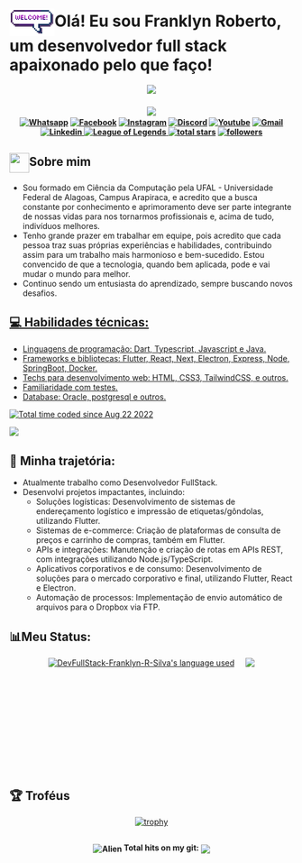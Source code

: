 # <img align="center" src="https://raw.githubusercontent.com/DevFullStack-Franklyn-R-Silva/DevFullStack-Franklyn-R-Silva/master/welcome.gif" width="80px">Olá! Eu sou Franklyn Roberto, um desenvolvedor full stack apaixonado pelo que faço!    
                                                                                
<!-- ![MARIO](https://user-images.githubusercontent.com/70382532/138322189-2db8df52-9dcb-40a0-88a8-c365466bd33d.gif)--> 
<p align="center">
  <img src="https://user-images.githubusercontent.com/70382532/138322189-2db8df52-9dcb-40a0-88a8-c365466bd33d.gif" width="500" />
</p>
 

                                                                                   
<h4 align="center">                                               
<img src="https://readme-typing-svg.herokuapp.com?color=E22FE4&width=380&height=45&lines=Bem-vindo!;Entusiasta+de+código+aberto;Prazer+em+te+conhecer...&center=true"></a>
    <div>
        <a href="https://api.whatsapp.com/send?phone=82999915558" target="_blank"><img src="https://img.shields.io/badge/Whatsapp-1FA413?style=for-the-badge&logo=whatsapp&logoColor=white" title="Whatsapp"/></a>
        <a href="https://www.facebook.com/FranklynRobertoDaSilva" target="_blank"><img src="https://img.shields.io/badge/facebook-3982e4?style=for-the-badge&logo=facebook&logoColor=white" title="Facebook" /></a>
        <a href="https://www.instagram.com/dev_franklyn_r.s" target="_blank"><img src="https://img.shields.io/badge/-Instagram-%23E4405F?style=for-the-badge&logo=instagram&logoColor=white" target="_blank" title="Instagram"/></a>
        <a href="https://discord.gg/CTUjFnsz" target="_blank"><img src="https://img.shields.io/badge/Discord-7289DA?style=for-the-badge&logo=discord&logoColor=white" target="_blank" title="Discord"/></a>
        <a href="https://www.youtube.com/channel/UCSppGbotlcDQ17B-7Dw4Gog" target="_blank"><img src="https://img.shields.io/badge/YouTube-FF0000?style=for-the-badge&logo=youtube&logoColor=white" title="Youtube" /></a>
        <a href="mailto:franklyn.silva@arapiraca.ufal.br" target="_blank"><img src="https://img.shields.io/badge/Gmail-D14836?style=for-the-badge&logo=gmail&logoColor=white"  title="Gmail"/></a>
        <a href="https://www.linkedin.com/in/franklyn-roberto-dev/" target="_blank"><img src="https://img.shields.io/badge/-LinkedIn-%230077B5?style=for-the-badge&logo=linkedin&logoColor=white" target="_blank" title="Linkedin"/>
        </a>
        <a href="https://www.leagueofgraphs.com/pt/summoner/br/Ceifador+Sombrio-Abyss" target="_blank"><img src="https://img.shields.io/badge/Riot_Games-D32936?style=for-the-badge&logo=riot-games&logoColor=white" target="_blank" title="League of Legends"/>
        </a>
        <a href="https://github.com/hadesfranklyn?tab=repositories&sort=stargazers" target="_blank">
        <img alt="total stars" title="Total stars on GitHub" src="https://custom-icon-badges.demolab.com/github/stars/DevFullStack-Franklyn-R-Silva?color=B8B92B&style=for-the-badge&labelColor=959532&logo=star"/></a>
   <a href="https://github.com/DevFullStack-Franklyn-R-Silva" target="_blank"><img alt="followers" title="Follow me on Github" src="https://img.shields.io/github/followers/DevFullStack-Franklyn-R-Silva?color=236ad3&style=for-the-badge&logo=github&label=Follow"/></a>
    </div>
</h4> 
  
## <img align="center" src="https://raw.githubusercontent.com/hadesfranklyn/hadesfranklyn/master/manopla.gif" width="35px" height="35"/>Sobre mim

- Sou formado em Ciência da Computação pela UFAL - Universidade Federal de Alagoas, Campus Arapiraca, e acredito que a busca constante por conhecimento e aprimoramento deve ser parte integrante de nossas vidas para nos tornarmos profissionais e, acima de tudo, indivíduos melhores.
- Tenho grande prazer em trabalhar em equipe, pois acredito que cada pessoa traz suas próprias experiências e habilidades, contribuindo assim para um trabalho mais harmonioso e bem-sucedido. Estou convencido de que a tecnologia, quando bem aplicada, pode e vai mudar o mundo para melhor.
- Continuo sendo um entusiasta do aprendizado, sempre buscando novos desafios.



<div>
  <a href="https://github.com/DevFullStack-Franklyn-R-Silva">
</div>

## 💻 Habilidades técnicas:
- Linguagens de programação: Dart, Typescript, Javascript e Java.
- Frameworks e bibliotecas: Flutter, React, Next, Electron, Express, Node, SpringBoot, Docker.
- Techs para desenvolvimento web: HTML, CSS3, TailwindCSS, e outros.
- Familiaridade com testes.
- Database: Oracle, postgresql e outros.

<!--https://skillicons.dev -->
<a href="https://wakatime.com/@268de5b9-4dbd-4873-9ede-a165e5745754"><img src="https://wakatime.com/badge/user/268de5b9-4dbd-4873-9ede-a165e5745754.svg" alt="Total time coded since Aug 22 2022" /></a>
<p align="left"> <a href="https://github.com/DevFullStack-Franklyn-R-Silva"><img src="https://go-skill-icons.vercel.app/api/icons?i=vscode,eclipse,spring,androidstudio,postman,github,git,mongodb,mysql,ts,js,html,css,tailwindcss,express,nextjs,electron,bootstrap,react,nodejs,java,docker,postgresql,dart,flutter,jest,oracle"> </a> </p>

## 💼 Minha trajetória:
- Atualmente trabalho como Desenvolvedor FullStack.
- Desenvolvi projetos impactantes, incluindo:
  - Soluções logísticas: Desenvolvimento de sistemas de endereçamento logístico e impressão de etiquetas/gôndolas, utilizando Flutter.
  - Sistemas de e-commerce: Criação de plataformas de consulta de preços e carrinho de compras, também em Flutter.
  - APIs e integrações: Manutenção e criação de rotas em APIs REST, com integrações utilizando Node.js/TypeScript.
  - Aplicativos corporativos e de consumo: Desenvolvimento de soluções para o mercado corporativo e final, utilizando Flutter, React e Electron.
  - Automação de processos: Implementação de envio automático de arquivos para o Dropbox via FTP.

<!-- ## 💻Activity On GitHub:

<p align="center">
  <a href="https://github.com/Thinkright20">      
<img title="stats" alt="streak" src="https://github-readme-streak-stats.herokuapp.com/?user=DevFullStack-Franklyn-R-Silva&theme=dark&hide_border=true&stroke=f53b3b"/>
</a> 
</p>
-->

## 📊Meu Status:

<p align="center">
  <div style="display: flex; justify-content: center; gap: 20px; align-items: flex-start;">
    <a href="https://github.com/anuraghazra/github-readme-stats&layout=compact">
      <img alt="DevFullStack-Franklyn-R-Silva's language used" width="40%" src="https://github-readme-stats.vercel.app/api/wakatime?username=hadesfranklyn&theme=radical&layout=compact"/>
    </a>
    <img height="200px" src="https://github-readme-stats.vercel.app/api?username=DevFullStack-Franklyn-R-Silva&hide_border=true&show_icons=true&count_private=true&theme=tokyonight&bg_color=151515">
  </div>
</p>


## 🏆 Troféus
 
<div align="center"> 
     
[![trophy](https://github-profile-trophy.vercel.app/?username=DevFullStack-Franklyn-R-Silva&theme=tokyonight&row=1&no-frame=true)](https://github.com/hadesfranklyn/github-profile-trophy)

</div>

##
<div align="center">
<h4><img align="center"  alt="Alien" width="200" height="200" src="https://64.media.tumblr.com/7d6c6006d54d3f32a22badac769049e3/tumblr_inline_ojj9i5v6wV1sp1kfz_500.gifv"> Total hits on my git:  <img align="center" src="https://profile-counter.glitch.me/hadesfranklyn/count.svg"></h4>
</div>
<!-- <i> <strong>👀 Total de visitas no meu git:</strong> </i>  ![Visitor Badge](https://visitor-badge.laobi.icu/badge?page_id=hadesfranklyn.hadesfranklyn) -->

##

<!--## 🐍 Snake

![snake animation](https://github.com/hadesfranklyn/hadesfranklyn/blob/output/github-contribution-grid-snake2.svg) -->

